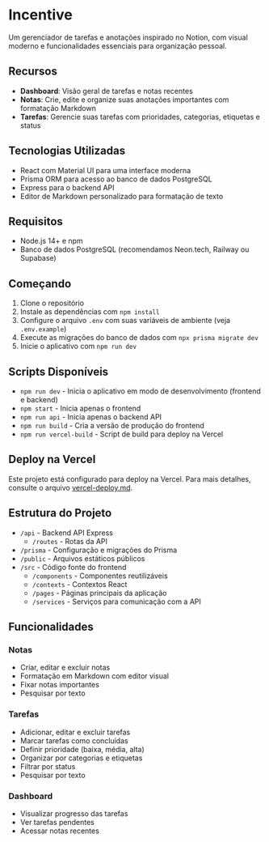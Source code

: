 # Incentive

Um gerenciador de tarefas e anotações inspirado no Notion, com visual moderno e funcionalidades essenciais para organização pessoal.

## Recursos

- **Dashboard**: Visão geral de tarefas e notas recentes
- **Notas**: Crie, edite e organize suas anotações importantes com formatação Markdown
- **Tarefas**: Gerencie suas tarefas com prioridades, categorias, etiquetas e status

## Tecnologias Utilizadas

- React com Material UI para uma interface moderna
- Prisma ORM para acesso ao banco de dados PostgreSQL
- Express para o backend API
- Editor de Markdown personalizado para formatação de texto

## Requisitos

- Node.js 14+ e npm
- Banco de dados PostgreSQL (recomendamos Neon.tech, Railway ou Supabase)

## Começando

1. Clone o repositório
2. Instale as dependências com `npm install`
3. Configure o arquivo `.env` com suas variáveis de ambiente (veja `.env.example`)
4. Execute as migrações do banco de dados com `npx prisma migrate dev`
5. Inicie o aplicativo com `npm run dev`

## Scripts Disponíveis

- `npm run dev` - Inicia o aplicativo em modo de desenvolvimento (frontend e backend)
- `npm start` - Inicia apenas o frontend
- `npm run api` - Inicia apenas o backend API
- `npm run build` - Cria a versão de produção do frontend
- `npm run vercel-build` - Script de build para deploy na Vercel

## Deploy na Vercel

Este projeto está configurado para deploy na Vercel. Para mais detalhes, consulte o arquivo [vercel-deploy.md](vercel-deploy.md).

## Estrutura do Projeto

- `/api` - Backend API Express
  - `/routes` - Rotas da API
- `/prisma` - Configuração e migrações do Prisma
- `/public` - Arquivos estáticos públicos
- `/src` - Código fonte do frontend
  - `/components` - Componentes reutilizáveis
  - `/contexts` - Contextos React
  - `/pages` - Páginas principais da aplicação
  - `/services` - Serviços para comunicação com a API

## Funcionalidades

### Notas
- Criar, editar e excluir notas
- Formatação em Markdown com editor visual 
- Fixar notas importantes
- Pesquisar por texto

### Tarefas
- Adicionar, editar e excluir tarefas
- Marcar tarefas como concluídas
- Definir prioridade (baixa, média, alta)
- Organizar por categorias e etiquetas
- Filtrar por status
- Pesquisar por texto

### Dashboard
- Visualizar progresso das tarefas
- Ver tarefas pendentes
- Acessar notas recentes
